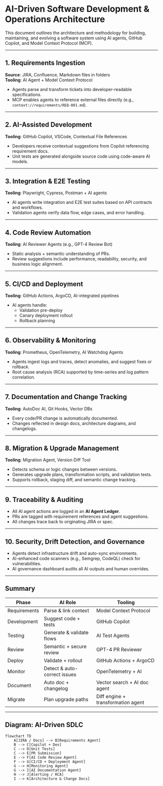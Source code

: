 
# AI-Driven Software Development & Operations Architecture

This document outlines the architecture and methodology for building, maintaining, and evolving a software system using AI agents, GitHub Copilot, and Model Context Protocol (MCP).

---

## 1. Requirements Ingestion

**Source**: JIRA, Confluence, Markdown files in folders  
**Tooling**: AI Agent + Model Context Protocol

- Agents parse and transform tickets into developer-readable specifications.
- MCP enables agents to reference external files directly (e.g., `context://requirements/REQ-001.md`).

---

## 2. AI-Assisted Development

**Tooling**: GitHub Copilot, VSCode, Contextual File References

- Developers receive contextual suggestions from Copilot referencing requirement docs.
- Unit tests are generated alongside source code using code-aware AI models.

---

## 3. Integration & E2E Testing

**Tooling**: Playwright, Cypress, Postman + AI agents

- AI agents write integration and E2E test suites based on API contracts and workflows.
- Validation agents verify data flow, edge cases, and error handling.

---

## 4. Code Review Automation

**Tooling**: AI Reviewer Agents (e.g., GPT-4 Review Bot)

- Static analysis + semantic understanding of PRs.
- Review suggestions include performance, readability, security, and business logic alignment.

---

## 5. CI/CD and Deployment

**Tooling**: GitHub Actions, ArgoCD, AI-integrated pipelines

- AI agents handle:
  - Validation pre-deploy
  - Canary deployment rollout
  - Rollback planning

---

## 6. Observability & Monitoring

**Tooling**: Prometheus, OpenTelemetry, AI Watchdog Agents

- Agents ingest logs and traces, detect anomalies, and suggest fixes or rollback.
- Root cause analysis (RCA) supported by time-series and log pattern correlation.

---

## 7. Documentation and Change Tracking

**Tooling**: AutoDoc AI, Git Hooks, Vector DBs

- Every code/PR change is automatically documented.
- Changes reflected in design docs, architecture diagrams, and changelogs.

---

## 8. Migration & Upgrade Management

**Tooling**: Migration Agent, Version Diff Tool

- Detects schema or logic changes between versions.
- Generates upgrade plans, transformation scripts, and validation tests.
- Supports rollback, staging diff, and semantic change tracking.

---

## 9. Traceability & Auditing

- All AI agent actions are logged in an **AI Agent Ledger**.
- PRs are tagged with requirement references and agent suggestions.
- All changes trace back to originating JIRA or spec.

---

## 10. Security, Drift Detection, and Governance

- Agents detect infrastructure drift and auto-sync environments.
- AI-enhanced code scanners (e.g., Semgrep, CodeQL) check for vulnerabilities.
- AI governance dashboard audits all AI outputs and human overrides.

---

## Summary

| Phase | AI Role | Tooling |
|-------|---------|---------|
| Requirements | Parse & link context | Model Context Protocol |
| Development | Suggest code + tests | GitHub Copilot |
| Testing | Generate & validate flows | AI Test Agents |
| Review | Semantic + secure review | GPT-4 PR Reviewer |
| Deploy | Validate + rollout | GitHub Actions + ArgoCD |
| Monitor | Detect & auto-correct issues | OpenTelemetry + AI |
| Document | Auto doc + changelog | Vector search + AI doc agent |
| Migrate | Plan upgrade paths | Diff engine + transformation agent |

---

## Diagram: AI-Driven SDLC

```mermaid
flowchart TD
    A[JIRA / Docs] --> B[Requirements Agent]
    B --> C[Copilot + Dev]
    C --> D[Unit Tests]
    C --> E[PR Submission]
    E --> F[AI Code Review Agent]
    F --> G[CI/CD + Deployment Agent]
    G --> H[Monitoring Agent]
    G --> I[AI Documentation Agent]
    H --> J[Alerting / RCA]
    I --> K[Architecture & Change Docs]
```
